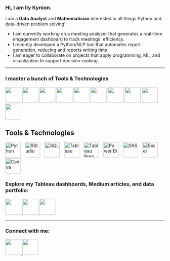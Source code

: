 ### Hi, I am Ily Kynion.  

I am a <b>Data Analyst</b> and <b>Mathematician</b> interested in all things Python and data-driven problem solving!</span>

- I am currently working on a meeting analyzer that generates a real-time engagement dashboard to track meetings' efficiency.
- I recently developed a Python/NLP tool that automates report generation, reducing and reports writing time.
- I am eager to collaborate on projects that apply programming, ML, and visualization to support decision-making.  

---

### I master a bunch of Tools & Technologies  

<p>
  <img src="https://cdn.jsdelivr.net/gh/devicons/devicon/icons/python/python-original.svg" width="50" height="50"/>
  <img src="https://cdn.jsdelivr.net/gh/devicons/devicon/icons/r/r-original.svg" width="50" height="50"/>
  <img src="https://cdn.jsdelivr.net/gh/devicons/devicon/icons/jupyter/jupyter-original.svg" width="50" height="50"/>
  <img src="https://cdn.jsdelivr.net/gh/devicons/devicon/icons/sqlite/sqlite-original.svg" width="50" height="50"/>
  <img src="https://cdn.jsdelivr.net/gh/devicons/devicon/icons/mysql/mysql-original.svg" width="50" height="50"/>
  <img src="https://cdn.jsdelivr.net/gh/devicons/devicon/icons/tableau/tableau-original.svg" width="50" height="50"/>
  <img src="https://cdn.jsdelivr.net/gh/devicons/devicon/icons/pandas/pandas-original.svg" width="50" height="50"/>
  <img src="https://cdn.jsdelivr.net/gh/devicons/devicon/icons/numpy/numpy-original.svg" width="50" height="50"/>
  <img src="https://cdn.jsdelivr.net/gh/devicons/devicon/icons/powerbi/powerbi-original.svg" width="50" height="50"/>
  <img src="https://cdn.jsdelivr.net/gh/devicons/devicon/icons/git/git-original.svg" width="50" height="50"/>
</p>

## Tools & Technologies

<p>
  <!-- Programming -->
  <img src="https://cdn.simpleicons.org/python" width="48" height="48" title="Python" alt="Python" aria-label="Python" style="margin-right:10px;" />
  <img src="https://cdn.simpleicons.org/rstudio" width="48" height="48" title="RStudio" alt="RStudio" aria-label="RStudio" style="margin-right:10px;" />

  <!-- SQL (generic) -->
  <img src="https://cdn.jsdelivr.net/gh/devicons/devicon/icons/mysql/mysql-original.svg" width="48" height="48" title="SQL" alt="SQL" aria-label="SQL" style="margin-right:10px;" />

  <!-- BI / Visualization -->
  <img src="https://cdn.simpleicons.org/tableau" width="48" height="48" title="Tableau" alt="Tableau" aria-label="Tableau" style="margin-right:10px;" />
  <!-- Tableau Prep doesn't have a separate official icon; use Tableau logo and make it clear on hover -->
  <img src="https://cdn.simpleicons.org/tableau" width="48" height="48" title="Tableau Prep" alt="Tableau Prep" aria-label="Tableau Prep" style="margin-right:10px;" />
  <img src="https://cdn.simpleicons.org/powerbi" width="48" height="48" title="Power BI" alt="Power BI" aria-label="Power BI" style="margin-right:10px;" />

  <!-- Analytics / Stats -->
  <img src="https://cdn.simpleicons.org/sas" width="48" height="48" title="SAS" alt="SAS" aria-label="SAS" style="margin-right:10px;" />

  <!-- Productivity -->
  <img src="https://cdn.simpleicons.org/microsoftexcel" width="48" height="48" title="Excel" alt="Excel" aria-label="Excel" style="margin-right:10px;" />
  <!-- If you meant CANVA (design), keep the next icon; if you meant Canvas LMS, replace with its logo URL -->
  <img src="https://cdn.simpleicons.org/canva" width="48" height="48" title="Canva" alt="Canva" aria-label="Canva" style="margin-right:10px;" />
</p>

### Explore my Tableau dashboards, Medium articles, and data portfolio: 

<a href="https://your-portfolio-link.com">
  <img src="https://cdn.jsdelivr.net/gh/devicons/devicon/icons/html5/html5-original.svg" width="50" height="50"/>
</a>
<a href="https://public.tableau.com/app/profile/ily.kynion.coulibaly/vizzes">
  <img src="https://cdn.worldvectorlogo.com/logos/tableau-software.svg" width="50" height="50"/>
</a>
<a href="https://medium.com/@k.ilycoulibaly">
  <img src="https://upload.wikimedia.org/wikipedia/commons/e/ec/Medium_logo_Monogram.svg" width="50" height="50"/>
</a>

---

### Connect with me: 

<a href="https://www.linkedin.com/in/ily-kynion-coulibaly-05602a189/">
  <img src="https://cdn.jsdelivr.net/gh/devicons/devicon/icons/linkedin/linkedin-original.svg" width="50" height="50"/>
</a>
<a href="mailto:icoulibaly1@babson.edu">
    <img src="https://img.icons8.com/color/48/microsoft-outlook-2019.png" width="50" height="50"/>
  </a>

</p>


